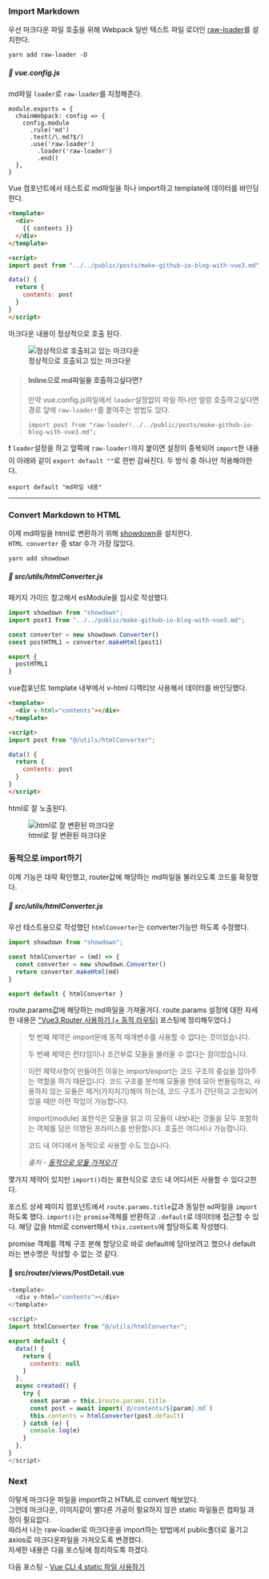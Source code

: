 ### Import Markdown

우선 마크다운 파일 호출을 위해 Webpack 일반 텍스트 파일 로더인 [raw-loader](https://v4.webpack.js.org/loaders/raw-loader/)를 설치한다.

```
yarn add raw-loader -D
```


##### 📃 vue.config.js
md파일 <code>loader</code>로 <code>raw-loader</code>를 지정해준다.

```
module.exports = {
  chainWebpack: config => {
    config.module
      .rule('md')
      .test(/\.md?$/)
      .use('raw-loader')
        .loader('raw-loader')
        .end()
  },
}
```

Vue 컴포넌트에서 테스트로 md파일을 하나 import하고 template에 데이터를 바인딩한다.

```html
<template>
  <div>
    {{ contents }}
  </div>
</template>

<script> 
import post from "../../public/posts/make-github-io-blog-with-vue3.md";

data() {
  return {
    contents: post
  }
}
</script>
```

마크다운 내용이 정상적으로 호출 된다.

<figure>
  <img src="/posts/images/vue-cli-4-import-markdown-convert-to-html/success-load-md-file.jpg" alt="정상적으로 호출되고 있는 마크다운">
  <figcaption>정상적으로 호출되고 있는 마크다운</figcaption>
</figure>

> #### Inline으로 md파일을 호출하고싶다면?
> 만약 vue.config.js파일에서 <code>loader</code>설정없이 파일 하나만 얼렁 호출하고싶다면 경로 앞에  <code>raw-loader!</code>를 붙여주는 방법도 있다.
> ```
> import post from "raw-loader!../../public/posts/make-github-io-blog-with-vue3.md";
> ```

❗ <code>loader</code>설정을 하고 앞쪽에 <code>raw-loader!</code>까지 붙이면 설정이 중복되어
<code>import</code>한 내용이 아래와 같이 <code>export default ""</code>로 한번 감싸진다. 두 방식 중 하나만 적용해야한다.

```
export default "md파일 내용" 
```

- - -

### Convert Markdown to HTML

이제 md파일을 html로 변환하기 위해 [showdown](https://www.npmjs.com/package/showdown)을 설치한다.  
<code>HTML converter</code> 중 star 수가 가장 많았다.

```
yarn add showdown
```


##### 📃 src/utils/htmlConverter.js

패키지 가이드 참고해서 esModule을 임시로 작성했다.

```javascript
import showdown from "showdown";
import post1 from "../../public/make-github-io-blog-with-vue3.md";

const converter = new showdown.Converter()
const postHTML1 = converter.makeHtml(post1)

export {
  postHTML1
}
```

vue컴포넌트 template 내부에서 v-html 디렉티브 사용해서 데이터를 바인딩했다.

```html
<template>
  <div v-html="contents"></div>
</template>

<script> 
import post from "@/utils/htmlConverter";

data() {
  return {
    contents: post
  }
}
</script>
```
html로 잘 노출된다.
<figure>
  <img src="/posts/images/vue-cli-4-import-markdown-convert-to-html/success-convert-md-to-html.jpg" alt="html로 잘 변환된 마크다운">
  <figcaption>html로 잘 변환된 마크다운</figcaption>
</figure>

### 동적으로 import하기
이제 기능은 대략 확인했고, router값에 해당하는 md파일을 불러오도록 코드를 확장했다.
##### 📃 src/utils/htmlConverter.js

우선 테스트용으로 작성했던 <code>htmlConverter</code>는 converter기능만 하도록 수정했다.

```javascript
import showdown from "showdown";

const htmlConverter = (md) => {
  const converter = new showdown.Converter()
  return converter.makeHtml(md)
}

export default { htmlConverter }
```
route.params값에 해당하는 md파일을 가져올거다.
route.params 설정에 대한 자세한 내용은 ["Vue3 Router 사용하기  (+ 동적 라우팅)](vue3-router) 포스팅에 정리해두었다.)

> 첫 번째 제약은 import문에 동적 매개변수를 사용할 수 없다는 것이었습니다.
>
> 두 번째 제약은 런타임이나 조건부로 모듈을 불러올 수 없다는 점이었습니다.
>
> 이런 제약사항이 만들어진 이유는 import/export는 코드 구조의 중심을 잡아주는 역할을 하기 때문입니다. 코드 구조를 분석해 모듈을 한데 모아 번들링하고, 사용하지 않는 모듈은 제거(가지치기)해야 하는데, 코드 구조가 간단하고 고정되어있을 때만 이런 작업이 가능합니다.
>
> import(module) 표현식은 모듈을 읽고 이 모듈이 내보내는 것들을 모두 포함하는 객체를 담은 이행된 프라미스를 반환합니다. 호출은 어디서나 가능합니다.
>
> 코드 내 어디에서 동적으로 사용할 수도 있습니다.
>
> _출처 - [동적으로 모듈 가져오기](https://ko.javascript.info/modules-dynamic-imports)_

몇가지 제약이 있지만 <code>import()</code>라는 표현식으로 코드 내 어디서든 사용할 수 있다고한다.

포스트 상세 페이지 컴포넌트에서 <code>route.params.title</code>값과 동일한 <code>md</code>파일을 <code>import</code>하도록 했다.
<code>import()</code>는 <code>promise</code>객체를 반환하고 <code>.default</code>로 데이터에 접근할 수 있다.
해당 값을 html로 convert해서 <code>this.contents</code>에 할당하도록 작성했다.

promise 객체를 객체 구조 분해 할당으로 바로 default에 담아보려고 했으나 default라는 변수명은 작성할 수 없는 것 같다.

#### 📃 src/router/views/PostDetail.vue
```javascript
<template>
  <div v-html="contents"></div>
</template>

<script>
import htmlConverter from "@/utils/htmlConverter";

export default {
  data() {
    return {
      contents: null
    }
  },
  async created() {
    try {
      const param = this.$route.params.title
      const post = await import(`@/contents/${param}.md`)
      this.contents = htmlConverter(post.default)
    } catch (e) {
      console.log(e)
    }
  },
}
</script>
```


### Next
이렇게 마크다운 파일을 import하고 HTML로 convert 해보았다.  
그런데 마크다운, 이미지같이 별다른 가공이 필요하지 않은 static 파일들은 컴파일 과정이 필요없다.  
따라서 나는 raw-loader로 마크다운을 import하는 방법에서 public폴더로 옮기고 axios로 마크다운파일을 가져오도록 변경했다.  
자세한 내용은 다음 포스팅에 정리하도록 하겠다.

다음 포스팅 - [Vue CLI 4 static 파일 사용하기](vue-cli-4-use-static-file)  